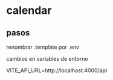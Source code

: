 # calendar

## pasos
 renombrar .template por .env

 cambios en variables de entorno

VITE_API_URL=http://localhost:4000/api

